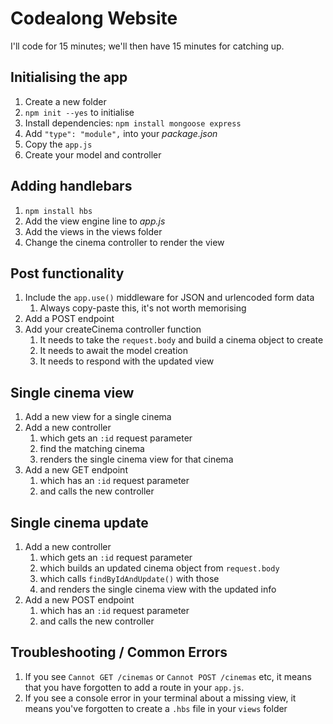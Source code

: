 # Codealong Website

I'll code for 15 minutes; we'll then have 15 minutes for catching up.

## Initialising the app

1. Create a new folder
2. `npm init --yes` to initialise
3. Install dependencies: `npm install mongoose express`
4. Add `"type": "module",` into your _package.json_
5. Copy the `app.js`
6. Create your model and controller

## Adding handlebars

1. `npm install hbs`
2. Add the view engine line to _app.js_
3. Add the views in the views folder
4. Change the cinema controller to render the view

## Post functionality

1. Include the `app.use()` middleware for JSON and urlencoded form data
   1. Always copy-paste this, it's not worth memorising
2. Add a POST endpoint
3. Add your createCinema controller function
   1. It needs to take the `request.body` and build a cinema object to create
   2. It needs to await the model creation
   3. It needs to respond with the updated view

## Single cinema view

1. Add a new view for a single cinema
2. Add a new controller
   1. which gets an `:id` request parameter
   2. find the matching cinema
   3. renders the single cinema view for that cinema
3. Add a new GET endpoint
   1. which has an `:id` request parameter
   2. and calls the new controller

## Single cinema update

1. Add a new controller
   1. which gets an `:id` request parameter
   2. which builds an updated cinema object from `request.body`
   3. which calls `findByIdAndUpdate()` with those
   4. and renders the single cinema view with the updated info
2. Add a new POST endpoint
   1. which has an `:id` request parameter
   2. and calls the new controller

## Troubleshooting / Common Errors

1. If you see `Cannot GET /cinemas` or `Cannot POST /cinemas` etc, it means that you have forgotten to add a route in your `app.js`.
2. If you see a console error in your terminal about a missing view, it means you've forgotten to create a `.hbs` file in your `views` folder
